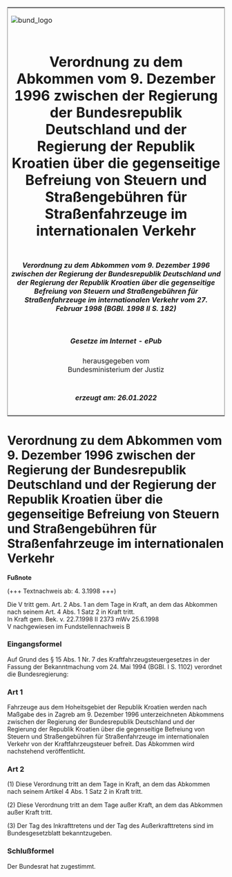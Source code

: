 <span id="DECKBLATT.html"></span>

<table border="0" frame="border" width="100%">

<tr valign="top">

<td align="left">

![bund\_logo](BfJ_2021_Web_de_de.gif)

</td>

<td align="right">

 

</td>

</tr>

<tr align="center" valign="middle">

<td colspan="2">

# Verordnung zu dem Abkommen vom 9. Dezember 1996 zwischen der Regierung der Bundesrepublik Deutschland und der Regierung der Republik Kroatien über die gegenseitige Befreiung von Steuern und Straßengebühren für Straßenfahrzeuge im internationalen Verkehr

</td>

</tr>

<tr align="center" valign="middle">

<td colspan="2">

##### Verordnung zu dem Abkommen vom 9. Dezember 1996 zwischen der Regierung der Bundesrepublik Deutschland und der Regierung der Republik Kroatien über die gegenseitige Befreiung von Steuern und Straßengebühren für Straßenfahrzeuge im internationalen Verkehr vom 27. Februar 1998 (BGBl. 1998 II S. 182)

</td>

</tr>

<tr align="center" valign="middle">

<td colspan="2">

  
  

##### Gesetze im Internet - ePub  
  
herausgegeben vom  
Bundesministerium der Justiz

</td>

</tr>

<tr align="center" valign="bottom">

<td colspan="2">

  
  

##### erzeugt am: 26.01.2022

</td>

</tr>

</table>

<span id="BJNR018220998.html"></span>

# Verordnung zu dem Abkommen vom 9. Dezember 1996 zwischen der Regierung der Bundesrepublik Deutschland und der Regierung der Republik Kroatien über die gegenseitige Befreiung von Steuern und Straßengebühren für Straßenfahrzeuge im internationalen Verkehr

<div>

  
**Fußnote**

<div class="jnhtml">

<div>

<div class="jurAbsatz">

(+++ Textnachweis ab: 4. 3.1998 +++)

</div>

<div class="jurAbsatz">

  
Die V tritt gem. Art. 2 Abs. 1 an dem Tage in Kraft, an dem das Abkommen
nach seinem Art. 4 Abs. 1 Satz 2 in Kraft tritt.  
In Kraft gem. Bek. v. 22.7.1998 II 2373 mWv 25.6.1998  
V nachgewiesen im Fundstellennachweis B

</div>

</div>

</div>

</div>

<span id="BJNR018220998BJNE000100305.html"></span>

### Eingangsformel  

<div>

<div class="jnhtml">

<div>

<div class="jurAbsatz">

Auf Grund des § 15 Abs. 1 Nr. 7 des Kraftfahrzeugsteuergesetzes in der
Fassung der Bekanntmachung vom 24. Mai 1994 (BGBl. I S. 1102) verordnet
die Bundesregierung:

</div>

</div>

</div>

</div>

<span id="BJNR018220998BJNE000200305.html"></span>

### Art 1  

<div>

<div class="jnhtml">

<div>

<div class="jurAbsatz">

Fahrzeuge aus dem Hoheitsgebiet der Republik Kroatien werden nach
Maßgabe des in Zagreb am 9. Dezember 1996 unterzeichneten Abkommens
zwischen der Regierung der Bundesrepublik Deutschland und der Regierung
der Republik Kroatien über die gegenseitige Befreiung von Steuern und
Straßengebühren für Straßenfahrzeuge im internationalen Verkehr von der
Kraftfahrzeugsteuer befreit. Das Abkommen wird nachstehend
veröffentlicht.

</div>

</div>

</div>

</div>

<span id="BJNR018220998BJNE000300305.html"></span>

### Art 2  

<div>

<div class="jnhtml">

<div>

<div class="jurAbsatz">

(1) Diese Verordnung tritt an dem Tage in Kraft, an dem das Abkommen
nach seinem Artikel 4 Abs. 1 Satz 2 in Kraft tritt.

</div>

<div class="jurAbsatz">

(2) Diese Verordnung tritt an dem Tage außer Kraft, an dem das Abkommen
außer Kraft tritt.

</div>

<div class="jurAbsatz">

(3) Der Tag des Inkrafttretens und der Tag des Außerkrafttretens sind im
Bundesgesetzblatt bekanntzugeben.

</div>

</div>

</div>

</div>

<span id="BJNR018220998BJNE000400305.html"></span>

### Schlußformel  

<div>

<div class="jnhtml">

<div>

<div class="jurAbsatz">

Der Bundesrat hat zugestimmt.

</div>

</div>

</div>

</div>
